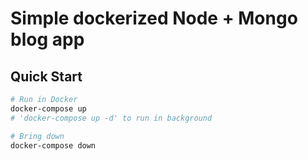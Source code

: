 # Simple dockerized Node + Mongo blog app

## Quick Start

```bash
# Run in Docker
docker-compose up
# 'docker-compose up -d' to run in background

# Bring down
docker-compose down

